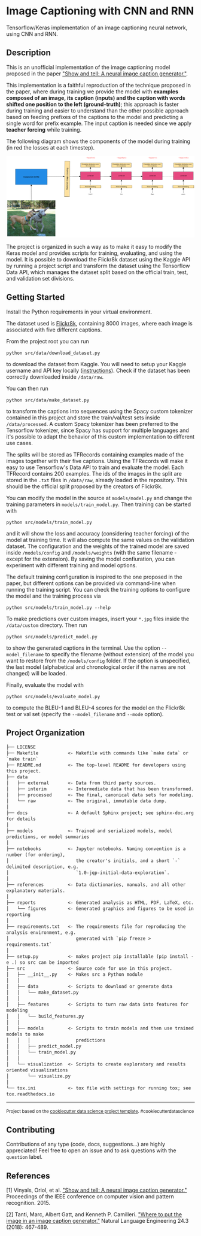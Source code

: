 # Image Captioning with CNN and RNN

Tensorflow/Keras implementation of an image captioning neural network, using CNN and RNN.

## Description

This is an unofficial implementation of the image captioning model proposed in the paper ["Show and tell: A neural image caption generator."](https://arxiv.org/abs/1411.4555). 

This implementation is a faithful reproduction of the technique proposed in the paper, where during training we provide the model with **examples composed of an image, its caption (inputs) and the caption with words shifted one position to the left (ground-truth)**; this approach is faster during training and easier to understand than the other possible approach based on feeding prefixes of the captions to the model and predicting a single word for prefix example. The input caption is needed since we apply **teacher forcing** while training.

The following diagram shows the components of the model during training (in red the losses at each timestep).

![diagram of the model during training](reports/figures/training_model.png)

The project is organized in such a way as to make it easy to modify the Keras model and provides scripts for training, evaluating, and using the model. It is possible to download the Flickr8k dataset using the Kaggle API by running a project script and transform the dataset using the Tensorflow Data API, which manages the dataset split based on the official train, test, and validation set divisions.

## Getting Started

Install the Python requirements in your virtual environment.

The dataset used is [Flickr8k](https://www.kaggle.com/datasets/adityajn105/flickr8k), containing 8000 images, where each image is associated with five different captions.

From the project root you can run
```
python src/data/download_dataset.py
```
to download the dataset from Kaggle. You will need to setup your Kaggle username and API key locally ([instructions](https://www.kaggle.com/datasets/adityajn105/flickr8k)). Check if the dataset has been correctly downloaded inside `/data/raw`.

You can then run
```
python src/data/make_dataset.py
```
to transform the captions into sequences using the Spacy custom tokenizer contained in this project and store the train/val/test sets inside `/data/processed`. A custom Spacy tokenizer has been preferred to the Tensorflow tokenizer, since Spacy has support for multiple languages and it's possible to adapt the behavior of this custom implementation to different use cases.

The splits will be stored as TFRecords containing examples made of the images together with their five captions. Using the TFRecords will make it easy to use Tensorflow's Data API to train and evaluate the model. Each TFRecord contains 200 examples. The ids of the images in the split are stored in the `.txt` files in `/data/raw`, already loaded in the repository. This should be the official split proposed by the creators of Flickr8k. 

You can modify the model in the source at `models/model.py` and change the training parameters in `models/train_model.py`. Then training can be started with
```
python src/models/train_model.py
```
and it will show the loss and accuracy (considering teacher forcing) of the model at training time. It will also compute the same values on the validation dataset. The configuration and the weights of the trained model are saved inside `/models/config` and `/models/weights` (with the same filename - except for the extension). By saving the model confiuration, you can experiment with different training and model options.

The default training configuration is inspired to the one proposed in the paper, but different options can be provided via command-line when running the training script. 
You can check the training options to configure the model and the training process via
```
python src/models/train_model.py --help
```

To make predictions over custom images, insert your `*.jpg` files inside the `/data/custom` directory. Then run
```
python src/models/predict_model.py
```
to show the generated captions in the terminal. Use the option `--model_filename` to specify the filename (without extension) of the model you want to restore from the `/models/config` folder. If the option is unspecified, the last model (alphabetical and chronological order if the names are not changed) will be loaded. 

Finally, evaluate the model with
```
python src/models/evaluate_model.py
```
to compute the BLEU-1 and BLEU-4 scores for the model on the Flickr8k test or val set (specify the `--model_filename` and `--mode` option). 

## Project Organization

    ├── LICENSE
    ├── Makefile           <- Makefile with commands like `make data` or `make train`
    ├── README.md          <- The top-level README for developers using this project.
    ├── data
    │   ├── external       <- Data from third party sources.
    │   ├── interim        <- Intermediate data that has been transformed.
    │   ├── processed      <- The final, canonical data sets for modeling.
    │   └── raw            <- The original, immutable data dump.
    │
    ├── docs               <- A default Sphinx project; see sphinx-doc.org for details
    │
    ├── models             <- Trained and serialized models, model predictions, or model summaries
    │
    ├── notebooks          <- Jupyter notebooks. Naming convention is a number (for ordering),
    │                         the creator's initials, and a short `-` delimited description, e.g.
    │                         `1.0-jqp-initial-data-exploration`.
    │
    ├── references         <- Data dictionaries, manuals, and all other explanatory materials.
    │
    ├── reports            <- Generated analysis as HTML, PDF, LaTeX, etc.
    │   └── figures        <- Generated graphics and figures to be used in reporting
    │
    ├── requirements.txt   <- The requirements file for reproducing the analysis environment, e.g.
    │                         generated with `pip freeze > requirements.txt`
    │
    ├── setup.py           <- makes project pip installable (pip install -e .) so src can be imported
    ├── src                <- Source code for use in this project.
    │   ├── __init__.py    <- Makes src a Python module
    │   │
    │   ├── data           <- Scripts to download or generate data
    │   │   └── make_dataset.py
    │   │
    │   ├── features       <- Scripts to turn raw data into features for modeling
    │   │   └── build_features.py
    │   │
    │   ├── models         <- Scripts to train models and then use trained models to make
    │   │   │                 predictions
    │   │   ├── predict_model.py
    │   │   └── train_model.py
    │   │
    │   └── visualization  <- Scripts to create exploratory and results oriented visualizations
    │       └── visualize.py
    │
    └── tox.ini            <- tox file with settings for running tox; see tox.readthedocs.io


--------

<p><small>Project based on the <a target="_blank" href="https://drivendata.github.io/cookiecutter-data-science/">cookiecutter data science project template</a>. #cookiecutterdatascience</small></p>

## Contributing

Contributions of any type (code, docs, suggestions...) are highly appreciated! Feel free to open an issue and to ask questions with the `question` label.

## References

[1] Vinyals, Oriol, et al. ["Show and tell: A neural image caption generator."](https://arxiv.org/abs/1411.4555) Proceedings of the IEEE conference on computer vision and pattern recognition. 2015.

[2] Tanti, Marc, Albert Gatt, and Kenneth P. Camilleri. ["Where to put the image in an image caption generator."](https://arxiv.org/abs/1703.09137) Natural Language Engineering 24.3 (2018): 467-489.
